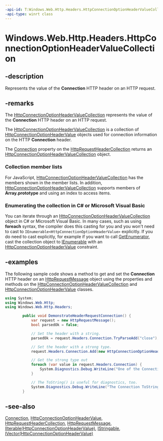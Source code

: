 ```yaml
---
-api-id: T:Windows.Web.Http.Headers.HttpConnectionOptionHeaderValueCollection
-api-type: winrt class
---
```


<!-- Class syntax.
public class HttpConnectionOptionHeaderValueCollection : Windows.Foundation.Collections.IIterable<Windows.Web.Http.Headers.HttpConnectionOptionHeaderValue>, Windows.Foundation.Collections.IVector<Windows.Web.Http.Headers.HttpConnectionOptionHeaderValue>, Windows.Foundation.IStringable, Windows.Web.Http.Headers.IHttpConnectionOptionHeaderValueCollection
-->

# Windows.Web.Http.Headers.HttpConnectionOptionHeaderValueCollection

## -description
Represents the value of the **Connection** HTTP header on an HTTP request.

## -remarks
The [HttpConnectionOptionHeaderValueCollection](httpconnectionoptionheadervaluecollection.md) represents the value of the **Connection** HTTP header on an HTTP request.

The [HttpConnectionOptionHeaderValueCollection](httpconnectionoptionheadervaluecollection.md) is a collection of [HttpConnectionOptionHeaderValue](httpconnectionoptionheadervalue.md) objects used for connection information on the HTTP **Connection** header.

The [Connection](httprequestheadercollection_connection.md) property on the [HttpRequestHeaderCollection](httprequestheadercollection.md) returns an [HttpConnectionOptionHeaderValueCollection](httpconnectionoptionheadervaluecollection.md) object.

### Collection member lists

For JavaScript, [HttpConnectionOptionHeaderValueCollection](httpconnectionoptionheadervaluecollection.md) has the members shown in the member lists. In addition, [HttpConnectionOptionHeaderValueCollection](httpconnectionoptionheadervaluecollection.md) supports members of **Array.prototype** and using an index to access items.


<!--Begin NET note for IEnumerable support-->
### Enumerating the collection in C# or Microsoft Visual Basic

You can iterate through an [HttpConnectionOptionHeaderValueCollection](httpconnectionoptionheadervaluecollection.md) object in C# or Microsoft Visual Basic. In many cases, such as using **foreach** syntax, the compiler does this casting for you and you won't need to cast to `IEnumerable<HttpConnectionOptionHeaderValue>` explicitly. If you do need to cast explicitly, for example if you want to call [GetEnumerator](https://docs.microsoft.com/dotnet/api/system.collections.ienumerable.getenumerator), cast the collection object to [IEnumerable<T>](https://docs.microsoft.com/dotnet/api/system.collections.generic.ienumerable-1) with an [HttpConnectionOptionHeaderValue](httpconnectionoptionheadervalue.md) constraint.

## -examples
The following sample code shows a method to get and set the **Connection** HTTP header on an [HttpRequestMessage](../windows.web.http/httprequestmessage.md) object using the properties and methods on the [HttpConnectionOptionHeaderValueCollection](httpconnectionoptionheadervaluecollection.md) and [HttpConnectionOptionHeaderValue](httpconnectionoptionheadervalue.md) classes.

```csharp
using System;
using Windows.Web.Http;
using Windows.Web.Http.Headers;

        public void DemonstrateHeaderRequestConnection() {
            var request = new HttpRequestMessage();
            bool parsedOk = false;

            // Set the header with a string.
            parsedOk = request.Headers.Connection.TryParseAdd("close");

            // Set the header with a strong type.
            request.Headers.Connection.Add(new HttpConnectionOptionHeaderValue("cache-control"));

            // Get the strong type out
            foreach (var value in request.Headers.Connection) {
                System.Diagnostics.Debug.WriteLine("One of the Connection values: {0}", value.Token);
            }

            // The ToString() is useful for diagnostics, too.
            System.Diagnostics.Debug.WriteLine("The Connection ToString() results: {0}", request.Headers.Connection.ToString());
        }

```



## -see-also
[Connection](httprequestheadercollection_connection.md), [HttpConnectionOptionHeaderValue](httpconnectionoptionheadervalue.md), [HttpRequestHeaderCollection](httprequestheadercollection.md), [HttpRequestMessage](../windows.web.http/httprequestmessage.md), [IIterable(HttpConnectionOptionHeaderValue)](../windows.foundation.collections/iiterable_1.md), [IStringable](../windows.foundation/istringable.md), [IVector(HttpConnectionOptionHeaderValue)](../windows.foundation.collections/ivector_1.md)